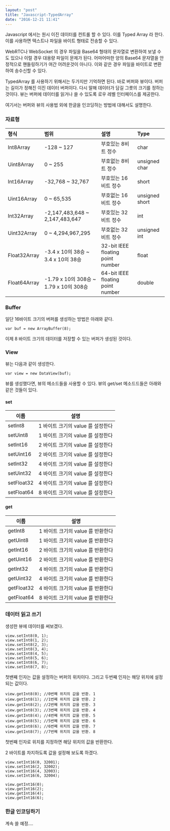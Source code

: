 ```yaml
---
layout: "post"
title: "Javascript-TypedArray"
date: "2016-12-21 11:41"
---
```


Javascript 에서는 원시 이진 데이터를 컨트롤 할 수 있다. 이를 Typed Array 라 한다.
이를 사용하면 텍스트나 파일을 바이트 형태로 전송할 수 있다.

WebRTC나 WebSocket 의 경우 파일을 Base64 형태의 문자열로 변환하여 보낼 수도 있으나 이럴 경우 대용량 파일이 문제가 된다. 어마어마한 양의 Base64 문자열을 안정적으로 핸들링하기가 여간 어려운것이 아니다. 이와 같은 경우 파일을 바이트로 변환하여 송수신할 수 있다.

TypedArray 를 사용하기 위해서는 두가지만 기억하면 된다. 바로 버퍼와 뷰이다. 버퍼는 길이가 정해진 이진 데이터 버퍼이다. 다시 말해 데이터가 담길 그릇의 크기를 정하는 것이다. 뷰는 버퍼에 데이터를 읽거나 쓸 수 있도록 로우 레벨 인터페이스를 제공한다.

여기서는 버퍼와 뷰의 사용법 외에 한글을 인코딩하는 방법에 대해서도 설명한다.


### 자료형
| 형식      | 범위      | 설명      | Type     |
| :-------- | :-------- | :-------- | :-------- |
| Int8Array | -128 ~ 127 | 부호있는 8비트 정수 | char |
| Uint8Array | 0 ~ 255 | 부호없는 8비트 정수 | unsigned char |
| Int16Array | -32,768 ~ 32,767 | 부호있는 16비트 정수 | short |
| Uint16Array | 0 ~ 65,535 | 부호없는 16비트 정수 |	unsigned short |
| Int32Array | -2,147,483,648 ~ 2,147,483,647 |	부호있는 32비트 정수 | int |
| Uint32Array | 0 ~ 4,294,967,295 | 부호없는 32비트 정수 | unsigned int |
| Float32Array | -3.4 x 10의 38승 ~ 3.4 x 10의 38승 | 32-bit IEEE floating point number | float |
| Float64Array | -1.79 x 10의 308승 ~ 1.79 x 10의 308승 | 64-bit IEEE floating point number | double |


### Buffer
일단 16바이트 크기의 버퍼를 생성하는 방법은 아래와 같다.

```
var buf = new ArrayBuffer(8);
```

이제 8 바이트 크기의 데이터를 저장할 수 있는 버퍼가 생성된 것이다.

### View
뷰는 다음과 같이 생성한다.

```
var view = new DataView(buf);
```

뷰를 생성했다면, 뷰의 메소드들을 사용할 수 있다. 뷰의 get/set 메소드드들은 아래와 같은 것들이 있다.

#### set
| 이름 | 설명 |
| -------- | -------- |
| setInt8 | 1 바이트 크기의 value 를 설정한다 |
| setUint8 | 1 바이트 크기의 value 를 설정한다 |
| setInt16 | 2 바이트 크기의 value 를 설정한다 |
| setUint16 | 2 바이트 크기의 value 를 설정한다 |
| setInt32 | 4 바이트 크기의 value 를 설정한다 |
| setUint32 | 4 바이트 크기의 value 를 설정한다 |
| setFloat32 | 4 바이트 크기의 value 를 설정한다 |
| setFloat64 | 8 바이트 크기의 value 를 설정한다 |

#### get
| 이름 | 설명 |
| ----- | ----- |
| getInt8 | 1 바이트 크기의 value 를 반환한다 |
| getUint8 | 1 바이트 크기의 value 를 반환한다 |
| getInt16 | 2 바이트 크기의 value 를 반환한다 |
| getUint16 | 2 바이트 크기의 value 를 반환한다 |
| getInt32 | 4 바이트 크기의 value 를 반환한다 |
| getUint32 | 4 바이트 크기의 value 를 반환한다 |
| getFloat32 | 4 바이트 크기의 value 를 반환한다 |
| getFloat64 | 8 바이트 크기의 value 를 반환한다 |

### 데이터 읽고 쓰기
생성한 뷰에 데이터를 써보겠다.

```
view.setInt8(0, 1);
view.setInt8(1, 2);
view.setInt8(2, 3);
view.setInt8(3, 4);
view.setInt8(4, 5);
view.setInt8(5, 6);
view.setInt8(6, 7);
view.setInt8(7, 8);
```

첫밴째 인자는 값을 설정하는 버퍼의 위치이다. 그리고 두번째 인자는 해당 위치에 설정되는 값이다.

```
view.getInt8(0); //0번째 위치의 값을 반환. 1
view.getInt8(1); //1번째 위치의 값을 반환. 2
view.getInt8(2); //2번째 위치의 값을 반환. 3
view.getInt8(3); //3번째 위치의 값을 반환. 4
view.getInt8(4); //4번째 위치의 값을 반환. 5
view.getInt8(5); //5번째 위치의 값을 반환. 6
view.getInt8(6); //6번째 위치의 값을 반환. 7
view.getInt8(7); //7번째 위치의 값을 반환. 8
```

첫번째 인자로 위치를 지정하면 해당 위치의 값을 반환한다.

2 바이트를 차지하도록 값을 설정해 보도록 하겠다.

```
view.setInt16(0, 32001);
view.setInt16(2, 32002);
view.setInt16(4, 32003);
view.setInt16(6, 32004);
```

```
view.getInt16(0);
view.getInt16(2);
view.getInt16(4);
view.getInt16(6);
```


### 한글 인코딩하기


계속 쓸 예정....
